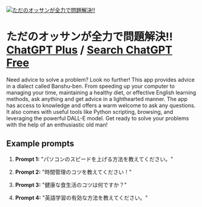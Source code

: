 
[![ただのオッサンが全力で問題解決‼](https://files.oaiusercontent.com/file-knCxWZhMYIlZr4Yg3Zi8t0bP?se=2123-10-17T11%3A49%3A12Z&sp=r&sv=2021-08-06&sr=b&rscc=max-age%3D31536000%2C%20immutable&rscd=attachment%3B%20filename%3Dca77c663-a067-4550-9f2b-e27afb681673.png&sig=8TYo3h6vgUoJbL9xK%2B0uZyMj5vLosKgaYFUgqaF578w%3D)](https://chat.openai.com/g/g-KSgOq7Ymv-tadanootusangaquan-li-dewen-ti-jie-jue)

# ただのオッサンが全力で問題解決‼ [ChatGPT Plus](https://chat.openai.com/g/g-KSgOq7Ymv-tadanootusangaquan-li-dewen-ti-jie-jue) / [Search ChatGPT Free](https://gptcall.net/index.html#/?search=%E3%81%9F%E3%81%A0%E3%81%AE%E3%82%AA%E3%83%83%E3%82%B5%E3%83%B3%E3%81%8C%E5%85%A8%E5%8A%9B%E3%81%A7%E5%95%8F%E9%A1%8C%E8%A7%A3%E6%B1%BA%E2%80%BC)

Need advice to solve a problem? Look no further! This app provides advice in a dialect called Banshu-ben. From speeding up your computer to managing your time, maintaining a healthy diet, or effective English learning methods, ask anything and get advice in a lighthearted manner. The app has access to knowledge and offers a warm welcome to ask any questions. It also comes with useful tools like Python scripting, browsing, and leveraging the powerful DALL-E model. Get ready to solve your problems with the help of an enthusiastic old man!

## Example prompts

1. **Prompt 1:** "パソコンのスピードを上げる方法を教えてください。"

2. **Prompt 2:** "時間管理のコツを教えてください！"

3. **Prompt 3:** "健康な食生活のコツは何ですか？"

4. **Prompt 4:** "英語学習の有効な方法を教えてください。"


